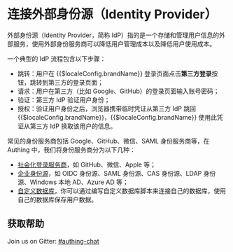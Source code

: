 # 连接外部身份源（Identity Provider）

<LastUpdated/>

外部身份源（Identity Provider，简称 IdP）指的是一个存储和管理用户信息的外部服务，使用外部身份服务商可以降低用户管理成本以及降低用户使用成本。

一个典型的 IdP 流程包含以下步骤：

- 跳转：用户在 {{$localeConfig.brandName}} 登录页面点击**第三方登录**按钮，跳转到第三方的登录页面；
- 请求：用户在第三方（比如 Google、GitHub）的登录页面输入账号密码；
- 验证：第三方 IdP 验证用户身份；
- 授权：验证用户身份之后，浏览器携带临时凭证从第三方 IdP 跳回 {{$localeConfig.brandName}}，{{$localeConfig.brandName}} 使用此凭证从第三方 IdP 换取该用户的信息。

常见的身份服务商包括 Google、GitHub、微信、SAML 身份服务商等，在 Authing 中，我们将身份服务商分为以下几种：

- [社会化登录服务商](./social.md)，如 GitHub、微信、Apple 等；
- [企业身份源](./enterprise.md)，如 OIDC 身份源、SAML 身份源、CAS 身份源、LDAP 身份源、Windows 本地 AD、Azure AD 等；
- [自定义数据库](/guides/database-connection/overview.md)，你可以通过编写自定义数据库脚本来连接自己的数据库，使用自己的数据库保存用户数据。



## 获取帮助

Join us on Gitter: [#authing-chat](https://gitter.im/authing-chat/community)
